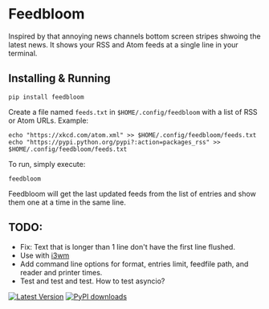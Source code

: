 # Feedbloom

Inspired by that annoying news channels bottom screen stripes shwoing the latest news.
It shows your RSS and Atom feeds at a single line in your terminal.

## Installing & Running

```
pip install feedbloom

```

Create a file named `feeds.txt` in `$HOME/.config/feedbloom` with a list of RSS or Atom URLs. Example:

```
echo "https://xkcd.com/atom.xml" >> $HOME/.config/feedbloom/feeds.txt
echo "https://pypi.python.org/pypi?:action=packages_rss" >> $HOME/.config/feedbloom/feeds.txt
```

To run, simply execute:
```
feedbloom
```

Feedbloom will get the last updated feeds from the list of entries and show them one at a time in the same line.


## TODO:
- Fix: Text that is longer than 1 line don't have the first line flushed.
- Use with [i3wm](https://i3wm.org/)
- Add command line options for format, entries limit, feedfile path, and reader and printer times.
- Test and test and test. How to test asyncio?


[![Latest Version](https://pypip.in/version/feedbloom/badge.svg)](https://pypi.python.org/pypi/feedbloom/)
[![PyPI downloads](https://pypip.in/download/feedbloom/badge.svg)](https://pypi.python.org/pypi/feedbloom/)
